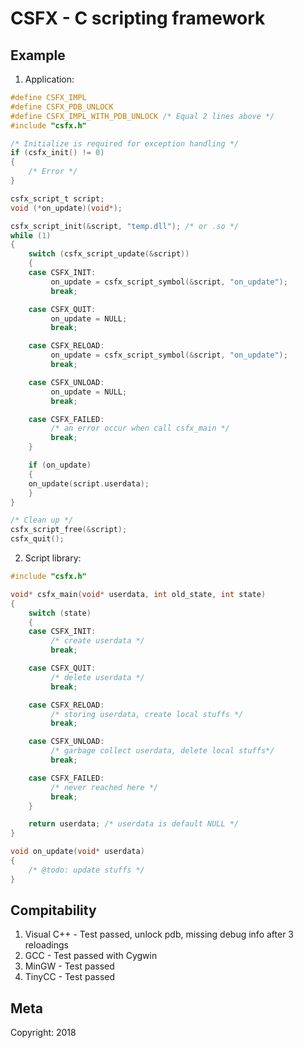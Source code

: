 # CSFX - C scripting framework

## Example
1. Application:
```C
#define CSFX_IMPL
#define CSFX_PDB_UNLOCK
#define CSFX_IMPL_WITH_PDB_UNLOCK /* Equal 2 lines above */
#include "csfx.h"

/* Initialize is required for exception handling */
if (csfx_init() != 0)
{
    /* Error */
}

csfx_script_t script;
void (*on_update)(void*);

csfx_script_init(&script, "temp.dll"); /* or .so */
while (1)
{
    switch (csfx_script_update(&script))
    {
    case CSFX_INIT:
    	 on_update = csfx_script_symbol(&script, "on_update");
    	 break;

    case CSFX_QUIT:
    	 on_update = NULL;
     	 break;

    case CSFX_RELOAD:
    	 on_update = csfx_script_symbol(&script, "on_update");
    	 break;

    case CSFX_UNLOAD:
    	 on_update = NULL;
    	 break;

    case CSFX_FAILED:
    	 /* an error occur when call csfx_main */
    	 break;
    }

    if (on_update)
    {
	on_update(script.userdata);
    }
}

/* Clean up */
csfx_script_free(&script);
csfx_quit();
```
2. Script library:
```C
#include "csfx.h"

void* csfx_main(void* userdata, int old_state, int state)
{
    switch (state)
    {
    case CSFX_INIT:
    	 /* create userdata */
    	 break;

    case CSFX_QUIT:
    	 /* delete userdata */
     	 break;

    case CSFX_RELOAD:
    	 /* storing userdata, create local stuffs */
    	 break;

    case CSFX_UNLOAD:
    	 /* garbage collect userdata, delete local stuffs*/
    	 break;

    case CSFX_FAILED:
    	 /* never reached here */
    	 break;
    }

    return userdata; /* userdata is default NULL */
}

void on_update(void* userdata)
{
    /* @todo: update stuffs */
}
```

## Compitability
1. Visual C++ - Test passed, unlock pdb, missing debug info after 3 reloadings
2. GCC        - Test passed with Cygwin
3. MinGW      - Test passed
4. TinyCC     - Test passed

## Meta
Copyright: 2018